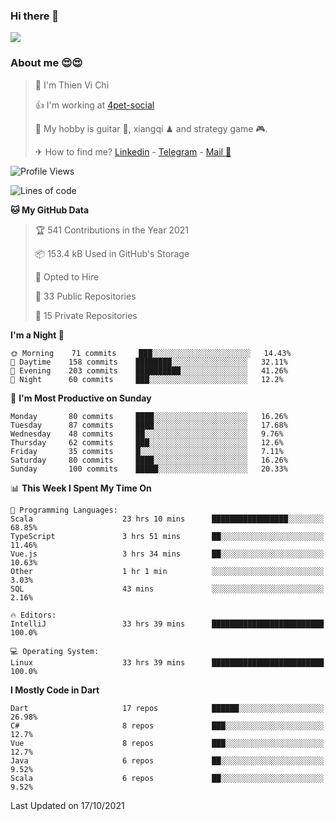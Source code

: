 ### Hi there 👋
![](https://media1.tenor.com/images/9aa4aee77151757a310fcdb4b8fd2a0a/tenor.gif?itemid=12671405)

### About me 😍😍

> 🙎 I'm Thien Vi Chi
> 
> 👍 I'm working at [4pet-social](https://github.com/4pet-social)
>
> 🥞 My hobby is guitar 🎸, xiangqi ♟ and strategy game 🎮.
> 
> ✈ How to find me? [Linkedin](https://www.linkedin.com/in/tvc12/) - [Telegram](https://t.me/yeutham212) - [Mail 📧](mailto:meomeocf98@gmail.com)
> 

<!--START_SECTION:waka-->
![Profile Views](http://img.shields.io/badge/Profile%20Views-9-blue)

![Lines of code](https://img.shields.io/badge/From%20Hello%20World%20I%27ve%20Written-745887%20lines%20of%20code-blue)

**🐱 My GitHub Data** 

> 🏆 541 Contributions in the Year 2021
 > 
> 📦 153.4 kB Used in GitHub's Storage 
 > 
> 💼 Opted to Hire
 > 
> 📜 33 Public Repositories 
 > 
> 🔑 15 Private Repositories  
 > 
**I'm a Night 🦉** 

```text
🌞 Morning    71 commits     ███░░░░░░░░░░░░░░░░░░░░░░   14.43% 
🌆 Daytime    158 commits    ████████░░░░░░░░░░░░░░░░░   32.11% 
🌃 Evening    203 commits    ██████████░░░░░░░░░░░░░░░   41.26% 
🌙 Night      60 commits     ███░░░░░░░░░░░░░░░░░░░░░░   12.2%

```
📅 **I'm Most Productive on Sunday** 

```text
Monday       80 commits     ████░░░░░░░░░░░░░░░░░░░░░   16.26% 
Tuesday      87 commits     ████░░░░░░░░░░░░░░░░░░░░░   17.68% 
Wednesday    48 commits     ██░░░░░░░░░░░░░░░░░░░░░░░   9.76% 
Thursday     62 commits     ███░░░░░░░░░░░░░░░░░░░░░░   12.6% 
Friday       35 commits     █░░░░░░░░░░░░░░░░░░░░░░░░   7.11% 
Saturday     80 commits     ████░░░░░░░░░░░░░░░░░░░░░   16.26% 
Sunday       100 commits    █████░░░░░░░░░░░░░░░░░░░░   20.33%

```


📊 **This Week I Spent My Time On** 

```text
💬 Programming Languages: 
Scala                    23 hrs 10 mins      █████████████████░░░░░░░░   68.85% 
TypeScript               3 hrs 51 mins       ██░░░░░░░░░░░░░░░░░░░░░░░   11.46% 
Vue.js                   3 hrs 34 mins       ██░░░░░░░░░░░░░░░░░░░░░░░   10.63% 
Other                    1 hr 1 min          ░░░░░░░░░░░░░░░░░░░░░░░░░   3.03% 
SQL                      43 mins             ░░░░░░░░░░░░░░░░░░░░░░░░░   2.16%

🔥 Editors: 
IntelliJ                 33 hrs 39 mins      █████████████████████████   100.0%

💻 Operating System: 
Linux                    33 hrs 39 mins      █████████████████████████   100.0%

```

**I Mostly Code in Dart** 

```text
Dart                     17 repos            ██████░░░░░░░░░░░░░░░░░░░   26.98% 
C#                       8 repos             ███░░░░░░░░░░░░░░░░░░░░░░   12.7% 
Vue                      8 repos             ███░░░░░░░░░░░░░░░░░░░░░░   12.7% 
Java                     6 repos             ██░░░░░░░░░░░░░░░░░░░░░░░   9.52% 
Scala                    6 repos             ██░░░░░░░░░░░░░░░░░░░░░░░   9.52%

```



 Last Updated on 17/10/2021
<!--END_SECTION:waka-->